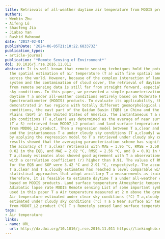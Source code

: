 ```yaml
---
title: Retrievals of all-weather daytime air temperature from MODIS products
authors:
- Wenbin Zhu
- Aifeng Lű
- Shaofeng Jia
- Jiabao Yan
- Rashid Mahmood
date: '2017-02-01'
publishDate: '2024-06-05T21:10:22.683373Z'
publication_types:
- article-journal
publication: '*Remote Sensing of Environment*'
doi: 10.1016/j.rse.2016.11.011
abstract: It is well known that remote sensing techniques hold the potential to explore
  the spatial estimation of air temperature (T a) with fine spatial and temporal resolution
  across the world. However, because of the complex interaction of land-atmosphere
  system and the contamination of cloud cover, the retrieval of daytime T a exclusively
  from remote sensing data is still far from straight forward, especially under cloudy
  sky conditions. In this paper, we presented a simple parameterization scheme of
  daytime T a under all-weather conditions entirely based on Moderate Resolution Imaging
  Spectroradiometer (MODIS) products. To evaluate its applicability, the scheme was
  demonstrated in two regions with totally different geomorphological and climatic
  conditions, the east part of the Qaidam Basin (EQB) in China and the Southern Great
  Plains (SGP) in the United States of America. The instantaneous T a under clear
  sky conditions (T a,clear) was determined as the average of near surface air temperature
  (T a S) retrieved from MOD07_L2 product and land surface temperature (T s) retrieved
  from MOD06_L2 product. Then a regression model between T a,clear and T s was established,
  and the instantaneous T a under cloudy sky conditions (T a,cloudy) was estimated
  by applying the regression model to T s retrieved under cloudy sky conditions. The
  results showed that the averaging parameterization scheme has significantly improved
  the accuracy of T a,clear retrievals with MAE = 1.95 °C, RMSE = 2.50 °C, and B =
  0.02 in the EQB, and MAE = 2.02 °C, RMSE = 2.56 °C, and B = 0.01 in the SGP. The
  T a,cloudy estimates also showed good agreement with T a observations in both regions
  with a correlation coefficient (r) higher than 0.91. The values of RMSE calculated
  for the EQB and SGP were 3.42 °C and 2.91 °C, respectively. The accuracy of both
  T a,clear and T a,cloudy estimates has reached a level comparable with other traditional
  statistical approaches that adopt ancillary T a measurements as training dataset.
  Therefore, it is feasible to estimate daytime T a under all-weather conditions entirely
  based on MODIS products. Land surface temperature Atmospheric temperature profile
  Adiabatic lapse rate MODIS Remote sensing List of some important symbols and acronyms
  used in this paper T a Air temperature measured at 2 m above the ground (°C) T a,clear
  Air temperature estimated under clear sky conditions (°C) T a,cloudy Air temperature
  estimated under cloudy sky conditions (°C) T a S Near surface air temperature retrieved
  from MOD07_L2 product (°C) T s Remotely sensed land surface temperature (°C)
tags:
- Air temperature
links:
- name: URL
  url: http://dx.doi.org/10.1016/j.rse.2016.11.011 https://linkinghub.elsevier.com/retrieve/pii/S0034425716304503
---
```

